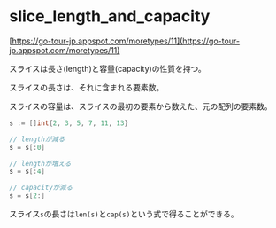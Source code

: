 # slice_length_and_capacity

[https://go-tour-jp.appspot.com/moretypes/11](https://go-tour-jp.appspot.com/moretypes/11)

スライスは長さ(length)と容量(capacity)の性質を持つ。

スライスの長さは、それに含まれる要素数。

スライスの容量は、スライスの最初の要素から数えた、元の配列の要素数。

```go
s := []int{2, 3, 5, 7, 11, 13}

// lengthが減る
s = s[:0]

// lengthが増える
s = s[:4]

// capacityが減る
s = s[2:]
```

スライス`s`の長さは`len(s)`と`cap(s)`という式で得ることができる。